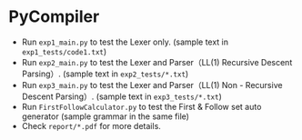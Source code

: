 # PyCompiler

*  Run `exp1_main.py` to test the Lexer only. (sample text in `exp1_tests/code1.txt`)
*  Run `exp2_main.py` to test the Lexer and Parser（LL(1) Recursive Descent Parsing）. (sample text in `exp2_tests/*.txt`)
*  Run `exp3_main.py` to test the Lexer and Parser（LL(1) Non - Recursive Descent Parsing）. (sample text in `exp3_tests/*.txt`)
*  Run `FirstFollowCalculator.py` to test the First & Follow set auto generator (sample grammar in the same file)
*  Check `report/*.pdf` for more details.
